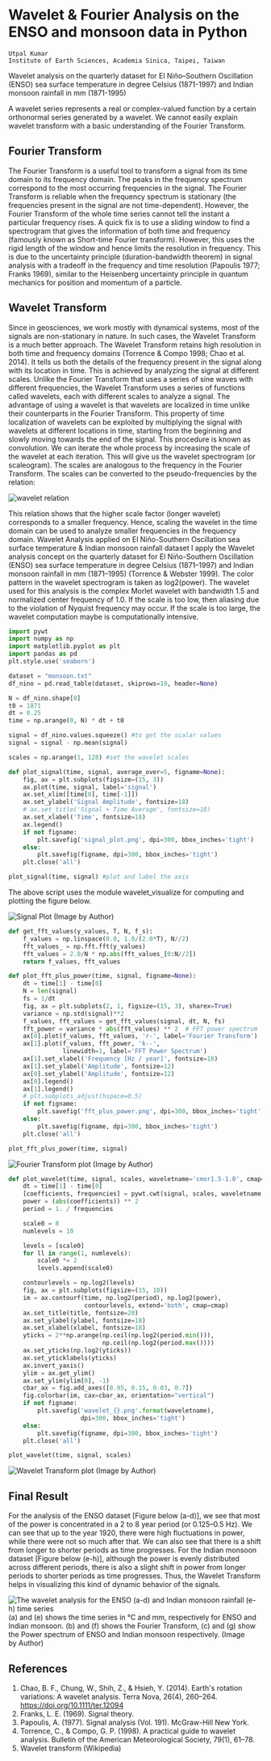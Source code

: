 # Wavelet & Fourier Analysis on the ENSO and monsoon data in Python
```
Utpal Kumar
Institute of Earth Sciences, Academia Sinica, Taipei, Taiwan
```
Wavelet analysis on the quarterly dataset for El Niño–Southern Oscillation (ENSO) sea surface temperature in degree Celsius (1871-1997) and Indian monsoon rainfall in mm (1871-1995)

A wavelet series represents a real or complex-valued function by a certain orthonormal series generated by a wavelet. We cannot easily explain wavelet transform with a basic understanding of the Fourier Transform.

## Fourier Transform
The Fourier Transform is a useful tool to transform a signal from its time domain to its frequency domain. The peaks in the frequency spectrum correspond to the most occurring frequencies in the signal. The Fourier Transform is reliable when the frequency spectrum is stationary (the frequencies present in the signal are not time-dependent). However, the Fourier Transform of the whole time series cannot tell the instant a particular frequency rises.
A quick fix is to use a sliding window to find a spectrogram that gives the information of both time and frequency (famously known as Short-time Fourier transform). However, this uses the rigid length of the window and hence limits the resolution in frequency. This is due to the uncertainty principle (duration-bandwidth theorem) in signal analysis with a tradeoff in the frequency and time resolution (Papoulis 1977; Franks 1969), similar to the Heisenberg uncertainty principle in quantum mechanics for position and momentum of a particle.


## Wavelet Transform
Since in geosciences, we work mostly with dynamical systems, most of the signals are non-stationary in nature. In such cases, the Wavelet Transform is a much better approach.
The Wavelet Transform retains high resolution in both time and frequency domains (Torrence & Compo 1998; Chao et al. 2014). It tells us both the details of the frequency present in the signal along with its location in time. This is achieved by analyzing the signal at different scales. Unlike the Fourier Transform that uses a series of sine waves with different frequencies, the Wavelet Transform uses a series of functions called wavelets, each with different scales to analyze a signal. The advantage of using a wavelet is that wavelets are localized in time unlike their counterparts in the Fourier Transform. This property of time localization of wavelets can be exploited by multiplying the signal with wavelets at different locations in time, starting from the beginning and slowly moving towards the end of the signal. This procedure is known as convolution. We can iterate the whole process by increasing the scale of the wavelet at each iteration. This will give us the wavelet spectrogram (or scaleogram). The scales are analogous to the frequency in the Fourier Transform. The scales can be converted to the pseudo-frequencies by the relation:

![wavelet relation](https://miro.medium.com/max/700/1*91qtF5TLwXTydVX6EBNgQg.png)

This relation shows that the higher scale factor (longer wavelet) corresponds to a smaller frequency. Hence, scaling the wavelet in the time domain can be used to analyze smaller frequencies in the frequency domain.
Wavelet Analysis applied on El Niño-Southern Oscillation sea surface temperature & Indian monsoon rainfall dataset
I apply the Wavelet analysis concept on the quarterly dataset for El Niño-Southern Oscillation (ENSO) sea surface temperature in degree Celsius (1871–1997) and Indian monsoon rainfall in mm (1871–1995) (Torrence & Webster 1999). The color pattern in the wavelet spectrogram is taken as log2(power). The wavelet used for this analysis is the complex Morlet wavelet with bandwidth 1.5 and normalized center frequency of 1.0. If the scale is too low, then aliasing due to the violation of Nyquist frequency may occur. If the scale is too large, the wavelet computation maybe is computationally intensive.

```python
import pywt
import numpy as np
import matplotlib.pyplot as plt
import pandas as pd
plt.style.use('seaborn')

dataset = "monsoon.txt"
df_nino = pd.read_table(dataset, skiprows=19, header=None)

N = df_nino.shape[0]
t0 = 1871
dt = 0.25
time = np.arange(0, N) * dt + t0

signal = df_nino.values.squeeze() #to get the scalar values
signal = signal - np.mean(signal)

scales = np.arange(1, 128) #set the wavelet scales

def plot_signal(time, signal, average_over=5, figname=None):
    fig, ax = plt.subplots(figsize=(15, 3))
    ax.plot(time, signal, label='signal')
    ax.set_xlim([time[0], time[-1]])
    ax.set_ylabel('Signal Amplitude', fontsize=18)
    # ax.set_title('Signal + Time Average', fontsize=18)
    ax.set_xlabel('Time', fontsize=18)
    ax.legend()
    if not figname:
        plt.savefig('signal_plot.png', dpi=300, bbox_inches='tight')
    else:
        plt.savefig(figname, dpi=300, bbox_inches='tight')
    plt.close('all')

plot_signal(time, signal) #plot and label the axis
```

The above script uses the module wavelet_visualize for computing and plotting the figure below.

![Signal Plot (Image by Author)](https://miro.medium.com/max/700/0*9ausTvjY8lmKFNOk.png)

```python
def get_fft_values(y_values, T, N, f_s):
    f_values = np.linspace(0.0, 1.0/(2.0*T), N//2)
    fft_values_ = np.fft.fft(y_values)
    fft_values = 2.0/N * np.abs(fft_values_[0:N//2])
    return f_values, fft_values

def plot_fft_plus_power(time, signal, figname=None):
    dt = time[1] - time[0]
    N = len(signal)
    fs = 1/dt
    fig, ax = plt.subplots(2, 1, figsize=(15, 3), sharex=True)
    variance = np.std(signal)**2
    f_values, fft_values = get_fft_values(signal, dt, N, fs)
    fft_power = variance * abs(fft_values) ** 2  # FFT power spectrum
    ax[0].plot(f_values, fft_values, 'r-', label='Fourier Transform')
    ax[1].plot(f_values, fft_power, 'k--',
               linewidth=1, label='FFT Power Spectrum')
    ax[1].set_xlabel('Frequency [Hz / year]', fontsize=18)
    ax[1].set_ylabel('Amplitude', fontsize=12)
    ax[0].set_ylabel('Amplitude', fontsize=12)
    ax[0].legend()
    ax[1].legend()
    # plt.subplots_adjust(hspace=0.5)
    if not figname:
        plt.savefig('fft_plus_power.png', dpi=300, bbox_inches='tight')
    else:
        plt.savefig(figname, dpi=300, bbox_inches='tight')
    plt.close('all')

plot_fft_plus_power(time, signal)
```

![Fourier Transform plot (Image by Author)](https://miro.medium.com/max/700/0*6_veY_8ZboCHQgdA.png)

```python
def plot_wavelet(time, signal, scales, waveletname='cmor1.5-1.0', cmap=plt.cm.seismic, title='Wavelet Transform (Power Spectrum) of signal', ylabel='Period (years)', xlabel='Time', figname=None):
    dt = time[1] - time[0]
    [coefficients, frequencies] = pywt.cwt(signal, scales, waveletname, dt)
    power = (abs(coefficients)) ** 2
    period = 1. / frequencies

    scale0 = 8
    numlevels = 10

    levels = [scale0]
    for ll in range(1, numlevels):
        scale0 *= 2
        levels.append(scale0)

    contourlevels = np.log2(levels)
    fig, ax = plt.subplots(figsize=(15, 10))
    im = ax.contourf(time, np.log2(period), np.log2(power),
                     contourlevels, extend='both', cmap=cmap)
    ax.set_title(title, fontsize=20)
    ax.set_ylabel(ylabel, fontsize=18)
    ax.set_xlabel(xlabel, fontsize=18)
    yticks = 2**np.arange(np.ceil(np.log2(period.min())),
                          np.ceil(np.log2(period.max())))
    ax.set_yticks(np.log2(yticks))
    ax.set_yticklabels(yticks)
    ax.invert_yaxis()
    ylim = ax.get_ylim()
    ax.set_ylim(ylim[0], -1)
    cbar_ax = fig.add_axes([0.95, 0.15, 0.03, 0.7])
    fig.colorbar(im, cax=cbar_ax, orientation="vertical")
    if not figname:
        plt.savefig('wavelet_{}.png'.format(waveletname),
                    dpi=300, bbox_inches='tight')
    else:
        plt.savefig(figname, dpi=300, bbox_inches='tight')
    plt.close('all')

plot_wavelet(time, signal, scales)
```

![Wavelet Transform plot (Image by Author)](https://miro.medium.com/max/700/0*H0yC1LXWJdSxqaib.png)

## Final Result
For the analysis of the ENSO dataset [Figure below (a-d)], we see that most of the power is concentrated in a 2 to 8 year period (or 0.125–0.5 Hz). We can see that up to the year 1920, there were high fluctuations in power, while there were not so much after that. We can also see that there is a shift from longer to shorter periods as time progresses. For the Indian monsoon dataset [Figure below (e-h)], although the power is evenly distributed across different periods, there is also a slight shift in power from longer periods to shorter periods as time progresses. Thus, the Wavelet Transform helps in visualizing this kind of dynamic behavior of the signals.

![The wavelet analysis for the ENSO (a-d) and Indian monsoon rainfall (e-h) time series](https://miro.medium.com/max/700/0*w0UqZ1cPPIJrRq16.png)
(a) and (e) shows the time series in °C and mm, respectively for ENSO and Indian monsoon. (b) and (f) shows the Fourier Transform, (c) and (g) show the Power spectrum of ENSO and Indian monsoon respectively. (Image by Author)

## References
1. Chao, B. F., Chung, W., Shih, Z., & Hsieh, Y. (2014). Earth's rotation variations: A wavelet analysis. Terra Nova, 26(4), 260–264. https://doi.org/10.1111/ter.12094
1. Franks, L. E. (1969). Signal theory.
1. Papoulis, A. (1977). Signal analysis (Vol. 191). McGraw-Hill New York.
1. Torrence, C., & Compo, G. P. (1998). A practical guide to wavelet analysis. Bulletin of the American Meteorological Society, 79(1), 61–78.
1. Wavelet transform (Wikipedia)
